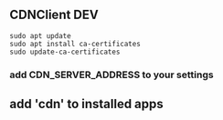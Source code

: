## CDNClient DEV

```shell
sudo apt update
sudo apt install ca-certificates
sudo update-ca-certificates
```


### add CDN_SERVER_ADDRESS to your settings


## add 'cdn' to installed apps

